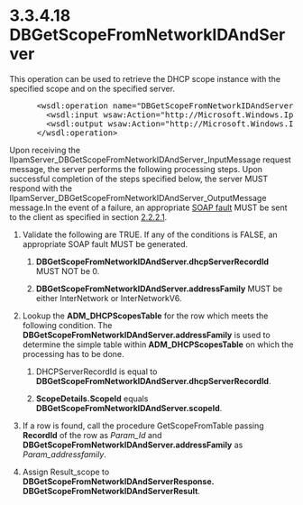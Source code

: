<html dir="LTR" xmlns:mshelp="http://msdn.microsoft.com/mshelp" xmlns:ddue="http://ddue.schemas.microsoft.com/authoring/2003/5" xmlns:xlink="http://www.w3.org/1999/xlink" xmlns:tool="http://www.microsoft.com/tooltip">
 <body>
 <div id="header">
 <h1 class="heading">3.3.4.18 DBGetScopeFromNetworkIDAndServer</h1>
 </div>
 <div id="mainSection">
 <div id="mainBody">
 <div id="allHistory" class="saveHistory"></div>
 <div id="sectionSection0" class="section" name="collapseableSection">
 

<p>This operation can be used to retrieve the DHCP scope
instance with the specified scope and on the specified server.</p>

<dl>
<dd>
<div><pre> &lt;wsdl:operation name=&quot;DBGetScopeFromNetworkIDAndServer&quot;&gt;
   &lt;wsdl:input wsaw:Action=&quot;http://Microsoft.Windows.Ipam/IIpamServer/DBGetScopeFromNetworkIDAndServer&quot; message=&quot;ipam:IIpamServer_DBGetScopeFromNetworkIDAndServer_InputMessage&quot; /&gt;
   &lt;wsdl:output wsaw:Action=&quot;http://Microsoft.Windows.Ipam/IIpamServer/DBGetScopeFromNetworkIDAndServerResponse&quot; message=&quot;ipam:IIpamServer_DBGetScopeFromNetworkIDAndServer_OutputMessage&quot; /&gt;
 &lt;/wsdl:operation&gt;
</pre></div>
</dd></dl>

<p>Upon receiving the
IIpamServer_DBGetScopeFromNetworkIDAndServer_InputMessage request message, the
server performs the following processing steps. Upon successful completion of
the steps specified below, the server MUST respond with the
IIpamServer_DBGetScopeFromNetworkIDAndServer_OutputMessage message.In the event
of a failure, an appropriate <a href="21b4a631-8f28-420f-822f-c5f879d5046e.md#gt_ec8728a8-1a75-426f-8767-aa1932c7c19f">SOAP
fault</a> MUST be sent to the client as specified in section <a href="a90ad88d-2468-4ac1-bbb9-8f921d15bbc8.md">2.2.2.1</a>.</p>

<ol><li><p><span> </span>Validate the
following are TRUE. If any of the conditions is FALSE, an appropriate SOAP
fault MUST be generated.</p>

<ol><li><p><span> 
</span><b>DBGetScopeFromNetworkIDAndServer.dhcpServerRecordId</b> MUST NOT be
0.</p>

</li><li><p><span> 
</span><b>DBGetScopeFromNetworkIDAndServer.addressFamily</b> MUST be either
InterNetwork or InterNetworkV6.</p>

</li></ol></li><li><p><span> </span>Lookup the <b>ADM_DHCPScopesTable</b>
for the row which meets the following condition. The <b>DBGetScopeFromNetworkIDAndServer.addressFamily</b>
is used to determine the simple table within <b>ADM_DHCPScopesTable</b> on
which the processing has to be done.</p>

<ol><li><p><span> 
</span>DHCPServerRecordId is equal to <b>DBGetScopeFromNetworkIDAndServer.dhcpServerRecordId</b>.</p>

</li><li><p><span> 
</span><b>ScopeDetails.ScopeId</b> equals <b>DBGetScopeFromNetworkIDAndServer.scopeId</b>.</p>

</li></ol></li><li><p><span> </span>If a row is
found, call the procedure GetScopeFromTable passing <b>RecordId</b> of the row
as <i>Param_Id</i> and <b>DBGetScopeFromNetworkIDAndServer.addressFamily</b> as
<i>Param_addressfamily</i>.</p>

</li><li><p><span> </span>Assign
Result_scope to <b>DBGetScopeFromNetworkIDAndServerResponse.
DBGetScopeFromNetworkIDAndServerResult</b>.</p>

</li></ol>
 </div>
 </div>
 </div>
 </body>
</html>